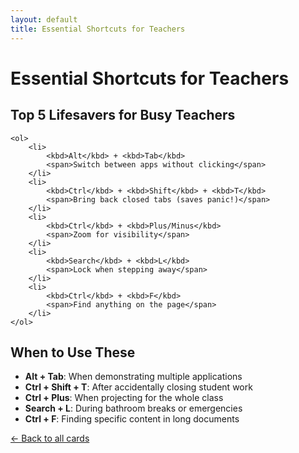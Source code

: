 ```yaml
---
layout: default
title: Essential Shortcuts for Teachers
---
```


# Essential Shortcuts for Teachers

<div class="card">
    <h2>Top 5 Lifesavers for Busy Teachers</h2>
    
    <ol>
        <li>
            <kbd>Alt</kbd> + <kbd>Tab</kbd>
            <span>Switch between apps without clicking</span>
        </li>
        <li>
            <kbd>Ctrl</kbd> + <kbd>Shift</kbd> + <kbd>T</kbd>
            <span>Bring back closed tabs (saves panic!)</span>
        </li>
        <li>
            <kbd>Ctrl</kbd> + <kbd>Plus/Minus</kbd>
            <span>Zoom for visibility</span>
        </li>
        <li>
            <kbd>Search</kbd> + <kbd>L</kbd>
            <span>Lock when stepping away</span>
        </li>
        <li>
            <kbd>Ctrl</kbd> + <kbd>F</kbd>
            <span>Find anything on the page</span>
        </li>
    </ol>
</div>

## When to Use These

- **Alt + Tab**: When demonstrating multiple applications
- **Ctrl + Shift + T**: After accidentally closing student work
- **Ctrl + Plus**: When projecting for the whole class
- **Search + L**: During bathroom breaks or emergencies
- **Ctrl + F**: Finding specific content in long documents

<a href="{{ '/cards/' | relative_url }}">← Back to all cards</a>
